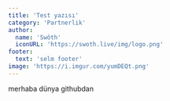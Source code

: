 ```yaml
---
title: 'Test yazısı'
category: 'Partnerlik'
author:
  name: 'Swôth'
  iconURL: 'https://swoth.live/img/logo.png'
footer:
  text: 'selm footer'
image: 'https://i.imgur.com/yumDEQt.png'
---
```

merhaba dünya githubdan
